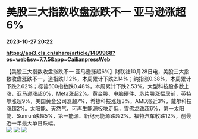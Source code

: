 # 美股三大指数收盘涨跌不一 亚马逊涨超6%

**2023-10-27 20:22**

**https://api3.cls.cn/share/article/1499968?os=web&sv=7.7.5&app=CailianpressWeb**

【美股三大指数收盘涨跌不一 亚马逊涨超6%】财联社10月28日电，美股三大指数收盘涨跌不一，道指跌1.12%，本周累计下跌2.14%；纳指涨0.38%，本周累计下跌2.62%；标普500指数跌0.48%，本周累计下跌2.53%。大型科技股多数上涨，亚马逊涨超6%，Meta涨超2%。黄金股、电脑硬件、芯片股涨幅居前，英特尔涨超9%，美国黄金公司涨超7%，希捷科技涨超3%，AMD涨近3%，戴尔科技涨超2%。太阳能、天然气、可再生能源板块走低，雪佛龙跌超6%，第一太阳能、Sunrun跌超5%，第一能源、新纪元能源跌超2%。福特汽车收跌12%，创最近一年最大单日跌幅。  
![](https://img.cls.cn/images/20231028/z7CtRDzdCY.png) ![](https://img.cls.cn/images/20231028/8quK3f654m.png) ![](https://img.cls.cn/images/20231028/eTA5c3Y8WA.png)